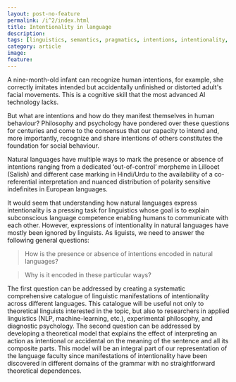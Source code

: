 ```yaml
---
layout: post-no-feature
permalink: /i^2/index.html
title: Intentionality in language
description: 
tags: [linguistics, semantics, pragmatics, intentions, intentionality, philosophy, clinical, children, psychology, law, weakness of will, epistemology, belief update, belief revisions, luck, accidental, action, AI, maching learning]
category: article
image:
feature: 
---
```




A nine-month-old infant can recognize human intentions, for example, she correctly imitates intended but accidentally unfinished or distorted adult's facial movements. This is a cognitive skill that the most advanced AI technology lacks.

But what are intentions and how do they manifest themselves in human behaviour? Philosophy and psychology have pondered over these questions for centuries and come to the consensus that our capacity to intend and, more importantly, recognize and share intentions of others constitutes the foundation for social behaviour. 

Natural languages have multiple ways to mark the presence or absence of intentions ranging from a dedicated ‘out-of-control’ morpheme in Lillooet (Salish) and different case marking in Hindi/Urdu to the availability of a co-referential interpretation and nuanced distribution of polarity sensitive indefinites in European languages. 

It would seem that understanding how natural languages express intentionality is a pressing task for linguistics whose goal is to explain subconscious language competence enabling humans to communicate with each other. However, expressions of intentionality in natural languages have mostly been ignored by linguists. As liguists, we need to answer the following general questions:

> How is the presence or absence of intentions encoded in natural languages?

> Why is it encoded in these particular ways?

The first question can be addressed by creating a systematic comprehensive catalogue of linguistic manifestations of intentionality across different languages. This catalogue will be useful not only to theoretical linguists interested in the topic, but also to researchers in applied linguistics (NLP, machine-learning, etc.), experimental philosophy, and diagnostic psychology. The second question can be addressed by developing a theoretical model that explains the effect of interpreting an action as intentional or accidental on the meaning of the sentence and all its composite parts. This model will be an integral part of our representation of the language faculty since manifestations of intentionality have been discovered in different domains of the grammar with no straightforward theoretical dependences.

